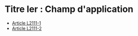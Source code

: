 # Titre Ier : Champ d'application 

* [Article L2111-1](./LEGIARTI000006901578.md)
* [Article L2111-2](./LEGIARTI000006901579.md)
